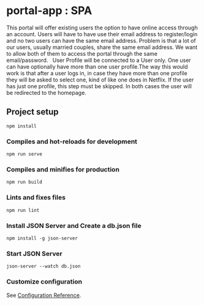 # portal-app : SPA
This portal will offer existing users the option to have online access through an account.
Users will have to have use their email address to register/login and no two users can have the same email address. Problem is that a lot of our users, usually married couples, share the same email address. We want to allow both of them to access the portal through the same email/password.
 
User Profile will be connected to a User only. One user can have optionally have more than one user profile.The way this would work is that after a user logs in, in case they have more than one profile they will be asked to select one, kind of like one does in Netflix. If the user has just one profile, this step must be skipped. In both cases the user will be redirected to the homepage.



## Project setup

```
npm install
```

### Compiles and hot-reloads for development

```
npm run serve
```

### Compiles and minifies for production

```
npm run build
```

### Lints and fixes files

```
npm run lint
```

### Install JSON Server and Create a db.json file

```
npm install -g json-server
```

### Start JSON Server

```
json-server --watch db.json
```

### Customize configuration

See [Configuration Reference](https://cli.vuejs.org/config/).

